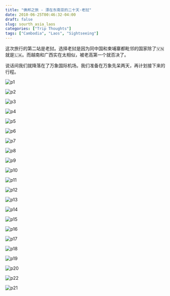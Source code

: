 ```yaml
---
title: "佛邦之旅 - 漂在东南亚的二十天·老挝"
date: 2010-06-25T00:46:32-04:00
draft: false
slug: sourth_asia_laos
categories: ["Trip Thoughts"]
tags: ["Cambodia", "Laos", "Sightseeing"]
---
```

这次旅行的第二站是老挝。选择老挝是因为同中国和柬埔寨都毗邻的国家除了🇻🇳就是🇱🇦。而越南和广西实在太相似，被老高第一个就否决了。

说话间我们就降落在了万象国际机场。我们准备在万象先呆两天，再计划接下来的行程。


![p1]

![p2]

![p3]

![p4]

![p5]

![p6]

![p7]

![p8]

![p9]

![p10]

![p11]

![p12]

![p13]

![p14]

![p15]

![p16]

![p17]

![p18]

![p19]

![p20]

![p22]

![p21]



[p1]: https://lh3.googleusercontent.com/oyqDYLDI88C1dAvIQFlu2YcERTfPpstXJLuHbgJVC0KdNtTG-rEsTpe_SKfTtrmmLhPnBpCySj4Dp7_yHw-xy2auiBrVtOH6FY9axhJNTQN4Q2zz1lEU9MrSFXNMIOzodWS_9FQwz836CGns4q4jnNMtwBiNAM61Pj1IRqR-i0pHQ6Yg3JQfmf7ET2BgvC-3DHmGyA6pAjKAds189vmYkI85pSq-aZsIwYGNl7xgGpiWCawCqGL5qGaiVOMVbXqoAyP2-r_ONtBv2romurhYsgaV7U7qNikdObr5P4ViyEA4pmBSC7V9igS6SOMqk2qZ6Y9bzmzKpszmJt1CTdSyTjf069gFavpegMkDV0r5cZJkVRTkIy2hh39BITj4ufkDE6_1cmFl_g7P3-l3H_uwFWP00fyFeEoSIOgWZdUArV6qNLdx-KUxnPCV0VhYRSqH_95IiJEc6BdIMUytoMMIgtEpJxwRWRbCDtSB8sz8pgCalPJ9qQxIoq-I8xwiN7O4WvXDTmHbg_5tF-6nHjoLD8okDTixafZWm0yvvJRn9aNLoQ-cqEnE7V7fRreHYmLzqjZpqjVDeBFvVwShtiu7R53JD6kPSOR6x3qx68SwnL-kr1Dn6b_JJjupwUo_tA1LodNe37Uj_o-tlvwMErupXwcWwhSjgYY=w2400-no-tmp.jpg

[p2]: https://lh3.googleusercontent.com/xdY4VMtCmqdmK06mj7DIXEBTW476x0LYF6JlkLP6WI0OFaeQXsxtsKOGdvLbwhsbmJdQMZWTpxoXwUx33nJPz3h1qtgezaUlZ04I6e2tNTlxPBBpI0OHKrFKh-dNkcevYbnjOLI35s2rkpuo22eSKY8yvp6yRdmE1KPftIPpdXng1n8s-xK5WkjeLfZOv9NRauY9JpdxmgimngGImyvRQ4LPqKHc8YRS45GRKRTFhDTL7LmKa6oZPINli6YEtN7Vm6w47lZmCgVt1eDB3z45ZDPV5hYa-nwW_iCBmZanXMrY-Qtv3XTJADs6S1z43M5JynAwRr77NrxmvqmhjAt5qFzuZNB3kZdzXn-Z4gxN_bb0qsPJKSKGTD0-wKaOchFioGY9zKp-3iMByqpn_yJK5T8cUq7TpKw7Qmdah3BRz7TajCecKL3JMpZZFbyYHpwsHHs_9j8Fq6ksQ3IaHMYxtmbgwtlziLG3Pj63Vzr9VkctGFT1hdPHZ3j7PWJ_eF9VO_9vwYvG4swa2qMB3mw62JPz1QTZkppYoO2BsZcdSUO4FKu_RFy2P95wWxcIcqidUZWuq1PsMP0zY2jNA92xlXuSp78z6kvqx_xAQgMQX_Wd87ldeFIgcT24QeniG2DK66EsgQr_gIgjaCShOGK06MMzMkZ3Rms=w2400-no-tmp.jpg

[p3]: https://lh3.googleusercontent.com/CY3DZbv9edEulO5TjLnIWs2OfPYZFNiWckOC9zNpi62jXg94EESLGyQmgGOWgYavvHaJ1p8mgCihzVt9zd19CbegyJqPv-ntizyhHk4-p6KGxhuwoIuyR9qaPOJxA45g5BD0ob3EQeUAFNn9udKfYKMPqs6u6d9BRGFlS6JCqAXTBooukFWG9wzA4D8ZkCgKWo48ijPSbV0clsWQNla0m53uBY2hraafPf0obxT92KPBGJv_Mug0-Ni1CWre4yNN6ruBSyaYFiMxJH2f-5h2_dxxvE6mNeWluBlwFCThObeKuwTM-xG80P2oDReAtULHn97cdZBHx9zwkJS54YXllHNMz7vHbUN0Rz1CqP6Ru_rAE8Xigj7BCy7b1553BInCrCuqrpuqKIROlX8dRb4ynRGR5LqhgKWbW6AMJ5yqXxhlQk6ZOlJyNer79qh1zAdzk0dB5FEqKR0bawdYYB0sMXT69OZI7O2TAwd5s4r-p2NKULSsLXauCIsnV7w2rZ97V5BpW1xk6xXtSHtnY_bvQT_w1NqKZBBNTF6DLfyHv_XIopN89zO0PcptMzAF2zZXjuOqk5Jhj7RWbSkS9OUYde5w8NN7dAi2HytSDB15eXnuirZlGy3BRUentApqeD42qu8VWL6mBV6XmooixnU2m16u72X4wkM=w2400-no-tmp.jpg

[p4]: https://lh3.googleusercontent.com/2jO4RnSwbZyo2n2hCaGXPl8xPaFOq_pVnFHuAmvFWSTCxDxpdryiOCf9OBj681rWJPVijjONZKF-ZeIMOLuFiqIqBnpNfYFsNEmAgzojCyD9KEj2u0rcib0c3tET6HtNamXXJQu4YsRaDH8ZzeOOtg58wEklahgIna62jNQDHG4TicQgPueGPXI9XXoA4pdeClZvMWRjP2q4MqiOG4RnEkDodeXcffWiqXjwvlI1uNdzdPS3n91TN4qSNVqPhyYxq2KH48fE58t542d0zjwWb7drYud6Jpx6SQIsj8kXxqmLRqVU0oqrEqUhwEYn93OcwLmSaZ5hE1AqpOfggOWcbn0bR_aORpWEUPDbf6lrvppHupNOJJDZE2DXSQ8RMpQ4KjFl5yNFd0WKjTuhNLUJ4m2Ibakq5C1Gd8M55CjnLAxvzhkGubOtPCRnWDBVFSGudnXrMGwhN9k9HmOFkAWeyMEGyjuOCW3Aokw5i50vOdhzsHpcqoOGlhxA6B2qnJIxb6nTnCknQGZfu5jR71HK893iqpX8onj6AK8DMmk-wymCdYWkaGZKeuHcSgL_5_1tdKEaefnSMpbvKtTE7MqG7-ro7rWQhe19LEIpPWKkw8bJOaMv6zIVdgYAUDs8F-d9oTxqU5-5JwA3CojDBXf5zmScS015HLE=w2400-no-tmp.jpg

[p5]: https://lh3.googleusercontent.com/ll0L14lwjsvsGu9WArQ2gjIHghxMUB0FjjKVQiMVRQRmG4DZNWk3Coskd5rNrMA2tkMeKwtNcun9r7kTjTgT8oMOpsrlkIRQ-zCH5mxmwGWyhBqEGKzqNhVYQbFwZcednlnwd_yU3TTn3vsXsOiOTZwgRA2RwgAG1lRT_E01Z20RH9aSsRDakxQ4u_ZCR_ujfwPu1DuX_XzARE-RWv3RyuxwspF1FY44g3-qL-F27RDNVjGGedkfpmpgThWTYrXu2b0a2mM5vXCLzx040lkiXULwsfG7rzW3_TWgzK3XmZCOej1IpFuocWGqYJ-xIIy-IFZjt_WGVBRwp6gnA-Uu-nEpzqbZLsdHurSi-whTSvL9knI1OV3OibNdVpmZhw5eyb7EUw_m1AUWv1QAc7FObOz9PKpRPn-nr4oTO67V41qQ5Al31Pq95Ih26_pV3Ws4sZIcPxacNSXPnTgXelISq8Dwsq4nxmej41lJdXd1vyK0YmBMKP6xVL7JwKPo_9rSZJX7doZIHvpIH3zRJi3trVLmmnXpPMQUD8yqYZMt20GQwls3WHHGBL4-9nSSUwNSyUwvWAD1FazGsJVmYZREtf03iSQEEq8tdFNuRHFJc4cOuGn3p8P_xs7JYru9sdonXjZBjFgoBimV-fmB_gMS2nUY3SYD8Os=w2400-no-tmp.jpg

[p6]: https://lh3.googleusercontent.com/4-tvP-yz4y3VGaRd7tKIVEB9roLg8ToNHxRyPLtRyXtXfMOkp09dR8P9TGpK8drd7gOQ44bbmuXJdg7IXm2LVvFIiWmJvHso6sgO96DcJfXZlI2xlG9RjcQTGGhNwy7n-3L_GUys2Mmd9CCiUB5zGsc0gUMvoD0fryxIFItVr3ggaPvAd02dGD-D4fKe7G2p3QuLStG7hAT-fR3-AKspmrPV6pdW-xg_LEzmbNMswtOv24crIc4inC98oKq5hhWsQ_ePiJGj50ZQUly-VMqk2LVErCSRj8NnvBljtJJez7NaXu9F1sZR-isusjd42SVvNyDRdzMToyQB5tWlxoC7FlD_3qlNMxzkgp3Ta5BjnRBe3A6AT7rKQkXFf2GGeOxwEomokIf-2WGCA9UAdJLyZSTnP41uAsBVXvLqdhboJkiZIOji0x8sUkuyN1snPjKENXnuKd1WjRtr8Yy6OrKz9c_0eIDjiBb32V_4meGFJt0QJYJmL66N_WIEvUJK8aFlwrtG-z-EtnFtbxHjw_4Sq_Esp38M6yQXk3Y-x9dpFE4Sdfwx6RnLcPbjQD7EwhKbaywCcmvBZU_lXOrac7pq3fcA0ehz8_Zbm5tHPI8nt9vfdXgZ6ElhDfO60VgxELxXuLx0CU7IXk_g7qGQxy4j4-Xi_dMV9xU=w2400-no-tmp.jpg

[p7]: https://lh3.googleusercontent.com/t1XgWFQfV70qXVFIf3oqUiGXV_exFD6yOcNUiz8bEc5QAIO8rl9FntLbkfUn7kGHCKq2MCYAA0EYsWFI7FQYsIkSPg1LdeHmmMuXTiRtYfc937VksWLU6kAePSbgyd1xa1JHH9ZpgXi2hcsQXsbtiz6-LeNtvSnFq2LbMg_vo42FDbhvfpUMkWZm4-LwxQSJ3_a59HCKr_3gmtTPN2p0S9E7hzHMD8PGVIFdXldZhtd5be7YBFQJLroYU1mLR5M9ae98TtInZz_dlLKwIIV7uryDuF1wuzEWWVSJzZxVokmC_f1S5en32nqJiBZpMvO0U_yhbX1doe_04gUgVKpoMWRc4-B_d76mQsUte1J0qHdjiDFo19gZDIJ-Hi8gWUuoynX84UmCnZoh3oALQ2JecnSRNKNhfnpYxwd47na28ks58Xven3-bxlq1lik7NM2Bw6rlRRbwfSw39EKKOeEsdSCTrkK3hmta1p2E68N8VrdCVULH6nV2H105cCes8HH8EXEKVMFvibtlZRrKXuPaquhOp9aCHYwXbL5aiWlEjlLyqaZTnH44bOvAqD9KX9TLSevqL4Yvw_jEZ7vTtIM8mywsNOvm9so3YMFeShBUFCqLJTs1VowL7S-HNCwE-Da9EMA-g3HpitNzeb7T69uS5BRn5mMd7kY=w2400-no-tmp.jpg

[p8]: https://lh3.googleusercontent.com/4UzcM3-EMXoWERRml3UhLPnXb43Z4jXy5iGnqo8JmynAmKpobU-1Mt-qs65hp-UvWgQxuCdfmmQzqrSSus19LVxiSX4Ah7Q3KTc1E8KRkxABrW5hAGtFuZc-1PF4EOXlYftD9MbcZ3Cs5lEhT1EYDaUytu7g-KLWUDZ2Uc1Ync9DgiCGpjwtzlAJAZSRZDSID8he6BK8M1IJSnuXMDQHX0vInW2N6n6elbtpa7EhwoDl2fi4BXvZrrA7LJJddF9MhjT-RwG-H5nAwjt6grNgyrhUs8IjN0LUnQVKdjDRT25U1mFPC-cKRH7QWoZKT5JTWeka0MTJTfMJB_nRo6ebvID3kis6slGMjLYHbPnk_RWCQO8DmSt_ofReFZZmnN-UBmz_-T-ebu08TeqPhWYOGoxIU7xsZPg_7BSmipG9KtSsKCwmHvBB99x7NM9lG8kfnB0_dyg9l5FWYfpoYcsg1YXEblMeaWSOtY8Uj9TBMLJyt4reWXg4KEzyWgAVW_QU1iPNCne0-OYQTqrMUS2cP110XV11Ya5RC57uWvw9y1wUjr8DeVdaZLOH6MA3L1D3dceMot1S84VvF2H9OTyiI-YF4RX535EZGvLWjbb0VsDWo-33QpSlDpk0UWoAKXWDTcD8MPVRU6Nppy1_zbcshOD_HV75iB4=w2400-no-tmp.jpg

[p9]: https://lh3.googleusercontent.com/vttwi3nXWJ9R4RvR5RAMyrRL1JVcCKV8FcxpR95dg4r9Q1sWsuHVqeGdvF6wavHSGY2IDwytmqlrIYpy8ncQ1SNNDi94IawuN1xJWsJYAsuaBZpVUYwCtmPGroo93_soCVUUILkv3bU84oxEcXnPhRb7NW9wguU_DPx4YZwY0lyYOV3l2Etcs_QmKw5MimurhQsTnZ3ahjQ-M3xL6kx20s37MJC-femUvUFPov3sFgnunesLmmXJRjslXJsD3zXtEkvh_z-MSQkLu6QEUOSNiYhVR64S_KkrRx7RUiJPnFi0uJRJKrFIM4aLfW65hVwGG2135DuGse1FFfa3waymeWLWQ0ioqrA67Qw0l7FoXFpETuU0KbcHxv5GD_npniSyOeatVffQ1lEdP5ztMmv8aKy-jQM0OZrUJ2tXt3OpoL-3PlFxdFDB-y1xnmcN-8Vl7WuPRvHt0KFOHeDQU8ValDtIAhvs9QHcMZDTTAxs0qhO0UndOrisfIGvUfDI4Piz1xrNnjooQjcLt7WkeYCaT_2_xdazQD9Vzu1Hrx06Gve8JaSSf5cx9veDX7bCw62FDzXoMDxGpDP0aGA7hh5AvtdlQv2lMrQ7O988Jb_fxV6efAFF8O0fquwZHOuMrq35XnRBw2rhvQzuEVE-hygckOwnB6xPsJk=w2400-no-tmp.jpg

[p10]: https://lh3.googleusercontent.com/-dwuOQOq3b-u8N0fCMKdlJMUJwJbnAepTFxw29l12fGac06f_vq8WgMDWDQe8iDo2tuhqnGIimgnQdo6SLbV28jPT8oRXeiPJspcRxyqRvtlEDuXjlHFA7DljDd11-QesOIa8X-KQw501Qe7ij4CNdQKLI0pRHi8HCGrDohjsz2p-VLfhBhE1O9KfcEGUO85MiLnxGgWCeMPEpZFyPvgVwKxVUj9QutdwaQvBxC0zxKSenwi2a1WQEI4CqvMEZvkFh4tGw_WDyPT3SZHtQ6x8gtCKo-E2RWlLwoUiOeQN5Bl9QGpSNvu0zGHlzSfqwoL3ZHto8fIsJfK40i4BcuYR-7CqsqJ8JOWiHJ6WDF1AmjPSkgmci72g0yBGTQDow0bpvRSm1w9NSeLwGFkDVxhQZV_sqEmH4s_VvhmzqCOvNsnpwUj1NRlVnShnpKy9R9gYfE9QuMCpXGwc8p5QOIjFxyQSt-uBTyFQ3dtxZa_h4vIfDSdViWQoz4liwMnspWM5HWree1RbJflcW9XVtVNqUjdsnZBA2j6j_FnfdqO2ehlWIqaHb86vqVGx5D5nFJCZpqW7HqXMph6Yttzuk3DECXzx0qbRcBASKNQOJjy18DbTVXA8wsNrs71lV4PoFccGq3xIaJ1RnyARmMNTXQluEuSe_3sDB8=w2400-no-tmp.jpg

[p11]: https://lh3.googleusercontent.com/kdswAu6p7w2JMyz6N536esoZ5zDz2fZLjWrcptDPCaLmoIcBHsk8JYeG191SrSS6w0SO3g5D_Wbnzfz79ApHxNfhuQoj81et4mWgoPp3coDE4N8WzGkESZnJ80ceBhO3ncNunsYOY7sNgswa1cvrmwdL4TbvaJaF7jqeOf6WmL-K79QJogZp5Diua5NlEQdqp7rZjXt7d0XASgun43gzu8BXk3oX8FEjNKLNNpMmfVqogFUbABsPApshRbbvQrIMc4EYFoijqQj1j2IxhTmgYrq13aXVDDzpxPZBqReuhWuzYKpvSXpF17dSSggACBuzkvwwADYOvlWtnKp3OuxZeX73crTu5dDAV887zAcsZVOGWxrBoG0F5hGlr3pyutqyNrjCTdZL23AVqEhnpkbPWckqqJKt3-5mJMBZjp7Rlgy3j4jDekCmXc8PrkiYua0fVMjV43Wzu7b2wfj1QC7haZyoOceZ-UM90UW_3VemWxsrIGw_ZwF5f6RSh-3gPbdZXuPHJuBa9m3NbP6m3PZfM-9MXDOf4IWoVzI5vchb3KNZodGz1arPQm2iqY9TRQanpoztXdr4cX1dUTR66xzOPQiMhxruA_Rx8IT8dPWBFB_2sDnkHVZjGHLUrK28no3IvUS6-WXMvq4KU5OxvwH-YUdaH4M_PNc=w2400-no-tmp.jpg

[p12]: https://lh3.googleusercontent.com/JefNMcTvz1lnNZM1fA687dyG2h6lq1Dd17Gqr-CfVU-al72fvSQe8z1otbNZDXNQHpBoqu2dVoCKKxskNlZDhynBb9QXZfMQYGMb_33l7563d37_ixbDkZkwuIfXvcfz8KEs3smIGLSaGMylaDdj2WN04fn23I7NNoKy2G9-lGJfedET42JxpabyZLJC8UlALY3IKh4NVP_a3iiEBdUOVgp_V-GqzikV74iWXJXwuIm3-whjuKskaw8NyQ3V3aDLd6Otgn-KKSobziyxZzvm4DAH_AjVVQvoHjGBz3vBwxguL4O7YLTVHxPdvJru7iPfmkRj_umwlw9_9AAjq2BeJ_0PbxYQwyugGhOomhSZocYkNx-hZZFo70qbXxw-hyQNxTbgltXsObGZjsI-RDiua4zxtcAAwybrOvk-fJt-kNiigl1c6CR4jLeuym5mWjmnfwSaNCIcmbneMykOkGOqxOUzUlantR9mIjGYes5LPElMs9Rg81vXYsZTfuewmPevy7jn4EkCgmn6ge-gVQB8bf9h8ielbPCQ20b3zvSwYKsxsYifsh-Iv9KY89CvXtaRapMRcpkcTUiXyuF9NIy2jJWQvsrUL4vltRgdfpdBAtvbhB8VDztRwAWsPQS4pjNvwyulsCiV8w8StiJuCYlZFUVTm6M93zY=w2400-no-tmp.jpg

[p13]: https://lh3.googleusercontent.com/_CVGNFga8czae87TF0FrroYwo-iy-Dbj_AR7bI6Z96-o9DnkVh-OsrdqMHvNitEdy3zBWF8QTL8vL7J0fgTw439hI0zh_FTcIdzj0cWguCU-1ecElm37WcFUuIabRB93iXDv5sRHlevAuDRpwcOFJMCQ5fOKA2mCmDJlLAVqNuYJoHAlmWBE5vedaysFX6GboNmmR1ov3aYjpIE87QO9tVbK1xFaqDC5lHXSTqY4u5-y8W_wt_U-TawvTT0i9GOTDNS-77Qmg47JT0BWGISyE5OQA_rDZYCxlOhK502eJQFfL7Tkg3m6TV8CZiS2Jalp9abigK_0H7LJ92YVjOGnK2c-9xEOSxlAbJIQukZk26gr3JVDiGNu4yax_Bcd2MhLaI7-deO_VAL5wSZS2oBfA26kLfP9kzHHc0ub-dviFCU_dsF1r-Vp9s1kNuIbkH68bUsgkc84iIFWBc9oX6IiepHamSEcwoULllxkW5CiaNJr8BL8uod5S8ZAbxJivbE4FCCj3yzrmxrcHRrgDRMaOIBccbssPhlt12VIzphEYt-b1cAhSKYXngAtbu9g3pTf6ovBwM1D7O3MJXvA0ew-_SiO5nJ82qSMzOiWvj7O1GozONwANXWUfI7_TfinrwU7mgJh_p1UYlmgk6uM59QnH6r04Oir4Rs=w2400-no-tmp.jpg

[p14]: https://lh3.googleusercontent.com/S7I4VICwWB6jnNjRZPEXht3gFXI_tEP0vwjkSFGl2p8Nr-vvuV-rcL9M37Csl0_TaiaswWPX0khcKlMHCDfD2YOFwE4z4zoQYPX-rvj99yRZ6e9Qm72JQ5Fpgnnrlqbmdf-1JPLP64PZy3P0KrJrUxmdlHa3rOWAmA_f-msXmIfrY5XtRCL-Obj_i5Z-BzDyCYRZqzoOAQpy67FJCa6FAuP0SVnzScX8rIimd7lm7LUG4VhP4Vmzze4udbQDQvjzI6xbO4pR2jMwRsvbiaVnbKpKbEJCsAPR4wyE3V2JWIJOmQzq01f-qA5M7B5sPloxYv4y8sxMMecAdgmDFLCshoc5z7bnwClQqFDZKxa_H9pMWU5pIm0HOjGQS1VLQP23x8MYA23wWF_C_UlJRSfc683xQLleKIEpX5YBnBFuXBzZhPOvZkUyAX_pt1uR1aoQ2BNXb5O528OCZVBd97QAAGYgu99pB4ZXXub2WJBMlahd6ycLpHocI73KkmllZSwst7bLNki97JqBx07q3N3cEL7ZjIZ0R1Xl7FUOce5J5yMCOl4T55wuaM0x_hcxwNxA2VcgcPalC0886fr2IESEry-goMtePPyvmk_DXI6LVlPqogLhieeFkVEWUcxiBSnveOlGqrZnqJteHNeaSJqUbJOcZOBYYWk=w2400-no-tmp.jpg

[p15]: https://lh3.googleusercontent.com/LEVGFoMCOUF9WLIaFQuLQfQk7Et_KFh5kiUht42_5Gq_lbb78ILPuZsPcxo-HBjmmY5nwuysLywnEhEjSHwN8o81h0QzUKvA882JpCc7ubU0kkv-Uc7aAUHtxZg0-bvqWsiGTEZd9B1t1KJBsrs2gxDlxcwKyBwEwYA6GStfSfmq4_B0J-u_0P6Ia_J8tUGK_DBr9TlUTbss2meYOpE8ZnyurqNOh8oNxKNX-VG3kcm94pJBD5Fxv6xoTSAhiAEi7_RzJ1q8_sFuCvhsO1sO1SNs72o9i2BEHiwF87T9KBWX7QVkQWURhC1-vhikMyc55VTrVnYk82IxILFNPSIPCjagy5yf0sPCeZh4lQoi3Ne2bhpZzgcFzLs5HtZVano_A-4d7ciPU1TA3VBBlm5s7Zr9TC36Xwy3n70fJpZ2d55W-il_P9bX9y7tPbUbW-mLNYmYX9iaGvmpHWvvD2u_3Gl5M1YA2w39hI9HXuRzC7RHhr8SVogvuad9lr1RkgMqurkhNDBo7BuL708YWR6718j1rRHD4cX_3UjT-q9inbrcWij3YzAojZ0b6fvtQhuOe5U8GwmNCFnN6AVNtHu_Uzr07OJzy2NU0JVhQz1gq3CbtNjJIa_dzqM_1V0Ah4-IObK803lthvdY4C4F0XvRIeGiRf-opG4=w2400-no-tmp.jpg

[p16]: https://lh3.googleusercontent.com/AbRQsZMqdjZNsm6j_1eclOSIiqpA3ume8oO7TxqGOMTleiCTKT6JOWdgyH6DC-5pNYx-I2TUYcEYhFdPxKEG6_JfjnmHYObEJ7mXMhVQG2ss3l4fEOtO1H-0O_bsVvAoUM-WB5BjyYqCTmsxQBtm6q2KzbI6EH8UIsSzOYQl-H0KpmxbG2bU4FX6m_QMBYOpav9Ipq-mPRzcoLavA1YTtF802tKq6dimoe4AlXdIZnInA6z2g4aFFPcid4wnpn-2oZp3Y_SK94vXl8pL4I-iMsnWFrv_T7c6QCYhw6BbU5PAz6pdoANiiDzmnuqP2_P4PjuKqSsu9qsXQ88qFPg9Uvz_NV1_mj5UZC_8OWOlEVZtyAvqWVRcoEJzLhyJBa-R0HvKJSZU-Wi-nKEI3sSHWid3c8ZvPgR7KHTOK_ehhtFDVugT6x4r3XCwuUqWGBBedT3CaPUK2Z6XxJSSQV3mbqXDgtr24m-yQp3epW3E7-HPfo2i3mR8X1oLEyIhbf8tY9IsDJUZCdgkkYulxDRdX1L1J0MPSDYno3p4UfuSpHXUQ5D99UqAh1FRVwH6FDZY74xzFONlTERLZmdfeqf9mXOSxzIE5OJxDJyk0qGtwUFdFW-rTSqBCaucyafUiq-eySVfSRIrFU-db9fbnw2Akd-0sNn8QA0=w2400-no-tmp.jpg

[p17]: https://lh3.googleusercontent.com/eTtNJDzVoUsq4gaK184yRNVeNP5kGGc9Sc5M0GudRmz3TFziEVu6Gc2HYD3EZo94IlUvDmZu9ZbaKuxBhbe8sxu8H001jdP5VKStq5jf7VYGaQalK62jTzv96lUBBGiCuIH1U2nFNP0tWDOJd-inErn0oxM1KvVN6bXrJV5vAHc5TIpfzaSoyL8Of0Y2MJjjZ8PUQOEEvySU9KMQWJY6ztQIQiMkhOIhb-nsGJijw0eK-jZ4EJ4y1L8yUL2fmRLEHO2uMmYTA_nPvuf41z6JBUIOTxVX00VDjsDsLLtV3E6nHN-kYSmgkExbnNhhFKRl4h7gFgRBauCorX54Xya-acMTvcWnWNVzBgv98ZvJu7JW2qnf2vMYhG_qwP3T3pPX9vSZKD1mZ5hxYyrf8mWKuFNzuTm4tdVXi6l4vH7xr_Pp9nFEt4me0BONkHPreKaCUQjsG9JYsxlS67eLoPUh6XHQIN-v3jDUxS2hyTXUsH2XIhyYrbrsnPTpR_IMFi9G0kCXX3-LcKlR6DkNl1cFzE_KWcdht3B3vHrsb8Sp1RTq-chRKMPqpe3V2wmMpiMViCGbtWILOe2ypMYrvDOfkZM-fVdPqSzohiJvANyj6W2MOYQRoUfnyz26FFzAOmFVi6UnTIBRi2oj3vuvHJ4rmlvp5TkOTWY=w2400-no-tmp.jpg

[p18]: https://lh3.googleusercontent.com/ptLnpl8HlDF_y8yVo7DmS8FgFdvvQYlbCBcDYcU_ty_SjkhGjEmK3wy009qSxTjax_nyFE91gA3Wdx8pSW5huJCWnQA62mqtlXyamT5ZWGzVuGcrv-6BRi04Y_xA5Ng4_4dqgzoyP7qiOsJk7LzkwQZ6MusC2ivuOvriltx9iH2T0CqILOd7xY_fF1Z_573oj7vfSbiM3yLpcbhturHx0H0w-YoBmiM59704k9u1tirVzGnuqUydgwDvq4XS76b2OmnIynB9lg91f6mDxWS6Ij2rJfS75OhiR2t6Q5-OPCznvVe3BI4-o20_buoc2IUGAPvotdfYNUfAymAWk5zV4NgaEJwPzAt7fJItAPG_p7lzovjHmAi3RYP9HAQhEuB7c9rhMbzIQ6Lc-8Ag84hFp5-PSOrW7uTyn_GAeM8NdxuRE005kj6YjJ3DRi3mrb7KCNMo4HKwvbwUjoiGfQAIjryCxQ_zXo69o93ApFAyQfQadwHuCz8ayGqp8b2L0FUuEsRNjz-oWr02GhTaSve1LEyLUokqFVLVrY_smpykf6l5sZO41uJ0QwEGYRC3NLPkDPLac34iB4VCgkZ6SXF5jdYAjq-8glNS4PLk8hIZEnil6e1NyJsggAv8G9XQyq8-HNwJJHeUIRU-8eOHGD5kqINmwFKjRjE=w2400-no-tmp.jpg

[p19]: https://lh3.googleusercontent.com/qIE4ZB5EVmEX9ngoRnfUtPC4pQhVTjiN0sweuJiqBZdtRI1Ka5a3952br8GBTZH1kVH72fh6JENC57euIu-6g5XGxlF4mBNRn_LrO8i-pcHbPNyvX9_AYioCFeZZkCDqBL79erpMBh9bWZ3dCl2kBWopbVqY0qwEAVrN7LX21ntbg9BSem7-JaN-q82nR34JQrd2GDOUwGgT39_Owu7WsqOgUIFpKmCBnD64jUxb87RnHzJmFBzg5Hn1pUqaCngahHvxf8CztdFzAvVC3vDwa9Nh7LY7murEBUnGTxVa65LfGMerFLGOd78zy3cXThmHQJdevI4cSjdH72KW8TQp43dLhsZjksAsRlP-yKq3C2vT-G89tZigfw61KYOhwPNzaoQmvitSYubjfezwwriylAUXdjHavgZ_D0lD6gQH1Up91ztMbdewm_7nIMeqk5k_BEBUd8tSCM6zWtlSiBwmzadwLqm2D3sKFZxKwLQBrwVYOzfbNA2NX6LzI4JYeZYmGlsE986WLENhbdVGwsyxmkZleIK4_m-GNj6W_5fK0NQ_ceueDDRAtfa6x6Bzpbz-ygqtlBw78iIN_ZP0RnLXA08N7i6NFGBmFMX_4GzESJimsIt4XX3V5ze326HAx_gtQ7y-Nqid8zdGscwJLIUtwAuY--17JIg=w2400-no-tmp.jpg

[p20]: https://lh3.googleusercontent.com/pw/ACtC-3fzAhHqfqdvtDyBiptfUbAO4u5I2FTfEKDHK2f3PjwlGfLdTO8U_54GPyLwOmcfN9F8fbHG9UQlAy5phQlr1RpxQqij0sIFv74cQHUG2OGszJKrEsYue9O7ofQL1VGwZN8CVAsd-7r8lT4WsgguU6qheQ=w2400-no-tmp.jpg

[p21]: https://lh3.googleusercontent.com/pw/ACtC-3f9nPdFsCmNP059T5M3O6TAS6noL9nn6X-uHWZrIw_OY3icNodCaoCl13zcPENzNPPsR0YMCbNEtrldAP4YvkHY_37sfcVHmC8VaQ8M2mdYOd2aDl_31LIu2Zrr4tTTWDdnk8yebWQ1L9aXBZXAuUnYZQ=w2400-no-tmp.jpg

[p22]: https://lh3.googleusercontent.com/pw/ACtC-3ffjCOeH1_RpQkoKA9dMp4GhbwZ8ffR6WNeOH6i5SsQLVEOnhNllmO73P4qeqg5jrnwgSjzJ_SIWBswiSgh5jhe4naapB_55B2n6DahuBFFnXCYMhpetHmGWqvVvxwXDmoE7QitM0pHcSlQHQ330XJ-Jg=w2400-no-tmp.jpg